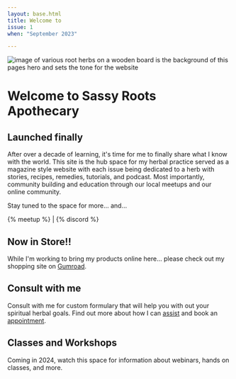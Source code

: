```yaml
---
layout: base.html
title: Welcome to
issue: 1
when: "September 2023"

---
```

<div class="home-hero">

![image of various root herbs on a wooden board is the background of this pages hero and sets the tone for the website](/img/sassy-background.png)
# Welcome to Sassy Roots Apothecary
</div>

<div class="welcome content-container">

## Launched finally
After over a decade of learning, it's time for me to finally share what I know with the world. This site is the hub space for my herbal practice served as a magazine style website with each issue being dedicated to a herb with stories, recipes, remedies, tutorials, and podcast. Most importantly, community building and education through our local meetups and our online community. 

Stay tuned to the space for more... and...

{% meetup %} | {% discord %}

</div>

<div class="mini-shop prime-lightest-bk pad-block-20">

## Now in Store!!
While I'm working to bring my products online here... please check out my shopping site on [Gumroad](https://sassyroots.gumroad.com).

</div>

<div class="welcome content-container">

## Consult with me
Consult with me for custom formulary that will help you with out your spiritual herbal goals. Find out more about how I can [assist](https://sassyroots.com/consultations/) and book an [appointment](https://sassyroots.com/consultations/).

## Classes and Workshops 
Coming in 2024, watch this space for information about webinars, hands on classes, and more.

</div>

